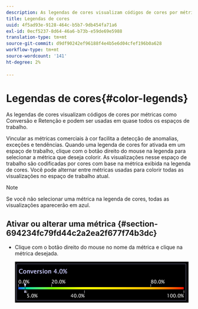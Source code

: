 ```yaml
---
description: As legendas de cores visualizam códigos de cores por métricas como Conversão e Retenção e podem ser usadas em quase todos os espaços de trabalho.
title: Legendas de cores
uuid: 4f5ad93e-9128-464c-b5b7-9db454fa71a6
exl-id: 0ecf5237-8d64-46a6-b73b-e59de69e5988
translation-type: tm+mt
source-git-commit: d9df90242ef96188f4e4b5e6d04cfef196b0a628
workflow-type: tm+mt
source-wordcount: '141'
ht-degree: 2%

---
```


# Legendas de cores{#color-legends}

As legendas de cores visualizam códigos de cores por métricas como Conversão e Retenção e podem ser usadas em quase todos os espaços de trabalho.

Vincular as métricas comerciais à cor facilita a detecção de anomalias, exceções e tendências. Quando uma legenda de cores for ativada em um espaço de trabalho, clique com o botão direito do mouse na legenda para selecionar a métrica que deseja colorir. As visualizações nesse espaço de trabalho são codificadas por cores com base na métrica exibida na legenda de cores. Você pode alternar entre métricas usadas para colorir todas as visualizações no espaço de trabalho atual.

>[!NOTE]
>
>Se você não selecionar uma métrica na legenda de cores, todas as visualizações aparecerão em azul.

## Ativar ou alterar uma métrica {#section-694234fc79fd44c2a2ea2f677f74b3dc}

* Clique com o botão direito do mouse no nome da métrica e clique na métrica desejada.

   ![](assets/lgd_ColorLegend.png)
